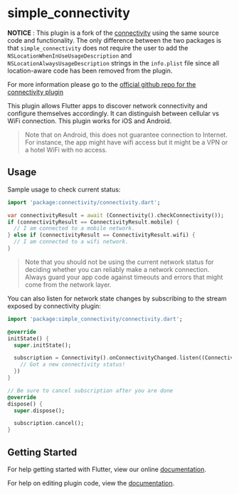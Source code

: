 # simple_connectivity

**NOTICE** : This plugin is a fork of the [connectivity](https://pub.dev/packages/connectivity) using 
the same source code and functionality. The only difference between the two packages is that `simple_connectivity`
does not require the user to add the `NSLocationWhenInUseUsageDescription` and `NSLocationAlwaysUsageDescription`
 strings in the `info.plist` file since all location-aware code has been removed from the plugin.
 
For more information please go to the [official github repo for the connectivity plugin](https://github.com/flutter/plugins/tree/master/packages/connectivity)

This plugin allows Flutter apps to discover network connectivity and configure
themselves accordingly. It can distinguish between cellular vs WiFi connection.
This plugin works for iOS and Android.

 
> Note that on Android, this does not guarantee connection to Internet. For instance,
the app might have wifi access but it might be a VPN or a hotel WiFi with no access.


## Usage

Sample usage to check current status:

```dart
import 'package:connectivity/connectivity.dart';

var connectivityResult = await (Connectivity().checkConnectivity());
if (connectivityResult == ConnectivityResult.mobile) {
  // I am connected to a mobile network.
} else if (connectivityResult == ConnectivityResult.wifi) {
  // I am connected to a wifi network.
}
```

> Note that you should not be using the current network status for deciding
whether you can reliably make a network connection. Always guard your app code
against timeouts and errors that might come from the network layer.

You can also listen for network state changes by subscribing to the stream
exposed by connectivity plugin:

```dart
import 'package:simple_connectivity/connectivity.dart';

@override
initState() {
  super.initState();

  subscription = Connectivity().onConnectivityChanged.listen((ConnectivityResult result) {
    // Got a new connectivity status!
  })
}

// Be sure to cancel subscription after you are done
@override
dispose() {
  super.dispose();

  subscription.cancel();
}
```

## Getting Started

For help getting started with Flutter, view our online
[documentation](http://flutter.io/).

For help on editing plugin code, view the [documentation](https://flutter.io/platform-plugins/#edit-code).
